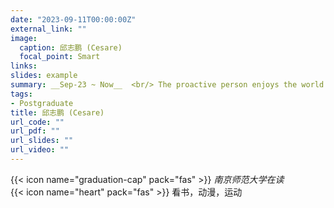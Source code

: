 ```yaml
---
date: "2023-09-11T00:00:00Z"
external_link: ""
image:
  caption: 邱志鹏 (Cesare)
  focal_point: Smart
links: 
slides: example
summary: __Sep-23 ~ Now__  <br/> The proactive person enjoys the world first.
tags:
- Postgraduate
title: 邱志鹏 (Cesare)
url_code: ""
url_pdf: ""
url_slides: ""
url_video: ""
---
```



{{< icon name="graduation-cap" pack="fas" >}} _南京师范大学在读_  
{{< icon name="heart" pack="fas" >}} 看书，动漫，运动

